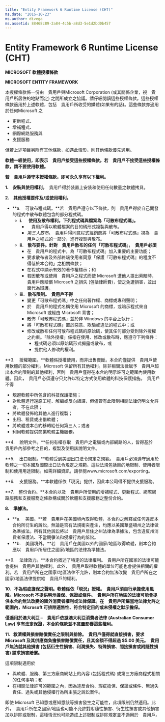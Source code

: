 ```yaml
---
title: "Entity Framework 6 Runtime License (CHT)"
ms.date: "2016-10-23"
ms.author: divega
ms.assetid: 88468c89-2a84-4c5b-a8d3-5e1d2bd0b457
---
```

# Entity Framework 6 Runtime License (CHT)
**MICROSOFT 軟體授權條款**

**MICROSOFT ENTITY FRAMEWORK**

本授權條款係一份由　貴用戶與Microsoft Corporation (或其關係企業，視　貴用戶所居住的地點而定) 之間所成立之協議。請仔細閱讀這些授權條款。這些授權條款適用於上述軟體，包括　貴用戶所收受的媒體(如果有的話)。這些條款亦適用於任何Microsoft 之

-   更新程式、
-   增補程式、
-   網際網路服務與
-   支援服務

但若上述項目另附有其他條款，如遇此情形，則其他條款優先適用。

**軟體一經使用，即表示　貴用戶接受這些授權條款。若　貴用戶不接受這些授權條款，請不要使用軟體。**

**若　貴用戶遵守本授權條款，即可永久享有以下權利。**

**1.    安裝與使用權利。**　貴用戶得於裝置上安裝和使用任何數量之軟體拷貝。

**2.    其他授權要件及/或使用權利。**

-   **a.    可散布程式碼。**若　貴用戶遵守以下條款，則　貴用戶得於自己開發的程式中散布軟體包含的部分程式碼。
    -   **i.      使用及散布權利。下列程式碼與檔案為「可散布程式碼」。**
        -   　貴用戶得以軟體檔案的目的碼形式複製與散布。
        -   *第三人散布*。　貴用戶得同意程式經銷商將「可散布程式碼」視為　貴用戶之程式的一部分，進行複製與散布。
    -   **ii.    散布要件。針對　貴用戶散布的任何「可散布程式碼」，　貴用戶必須**
        -   在　貴用戶的程式中，為「可散布程式碼」加入重要的主要功能；
        -   要求散布者及外部終端使用者同意「保護『可散布程式碼』的程度不得低於本合約」之相關條款；
        -   在程式中顯示有效的著作權標示；和
        -   若因散布或使用　貴用戶之程式而使 Microsoft 遭他人提出索賠時，　貴用戶應賠償 Microsoft 之損失 (包括律師費)，使之免遭損害，並出面代為辯護。
    -   **iii.   散布限制。　貴用戶不得**
        -   變更「可散布程式碼」中之任何著作權、商標或專利聲明；
        -   於　貴用戶的程式名稱使用 Microsoft 的商標，或暗示程式來自 Microsoft 或經由 Microsoft 背書；
        -   散佈「可散佈程式碼」並於非 Windows 的平台上執行；
        -   將「可散布程式碼」置於惡意、欺騙或違法的程式中；或
        -   修改或散布任何可散布程式碼的原始碼，使其任何部分受到除外授權之約束。「除外授權」係指在使用、修改或散布時，應遵守下列條件：
            -   程式碼必須以原始碼形式揭露或散布，或
            -   提供他人修改的權利。

**3.    授權範圍。**軟體係授權使用，而非出售賣斷。本合約僅提供　貴用戶使用軟體的部分權利。Microsoft 保留所有其他權利。除非相關法律賦予　貴用戶超出本合約限制的其他權利，否則　貴用戶僅得在本合約明示許可之範圍內使用軟體。因此，　貴用戶必須遵守只允許以特定方式使用軟體的科技保護措施。　貴用戶不得

-   規避軟體中所包含的科技保護措施；
-   對軟體進行還原工程、解編或反向組譯，但儘管有此限制相關法律仍明文允許者，不在此限；
-   將軟體發佈給其他人進行複製；
-   出租、租賃或出借軟體；
-   將軟體或本合約移轉給任何第三人；或者
-   利用軟體提供商業軟體主機服務。

**4.    說明文件。**任何有權存取　貴用戶之電腦或內部網路的人，皆得基於　貴用戶內部參考之目的，複製及使用該說明文件。

**5.    出口限制。**軟體受到美國出口法令規定之規範。　貴用戶必須遵守適用於軟體之一切本國及國際出口法令規定之規範。這些法規包括目的地限制、使用者限制和使用用途限制。如需詳細資訊，請參閱www.microsoft.com/exporting。

**6.    支援服務。**本軟體係依「現況」提供，因此本公司得不提供支援服務。

**7.    整份合約。**本合約以及　貴用戶所使用的增補程式、更新程式、網際網路服務和支援服務之條款構成關於軟體和支援服務之整份合約。

**8.    準據法。**

-   **a.    美國。**若　貴用戶在美國境內取得軟體，本合約之解釋或任何違反本合約所衍生的訴訟，無論是否有法規衝突產生，均應以美國華盛頓州之法律做為準據法。所有其他訴訟將以　貴用戶居住之州法律為準據法，包含違反州消費者保護法、不當競爭法和侵權行為的訴訟。
-   **b.    美國境外。**若　貴用戶在美國以外的國家/地區取得軟體，則本合約應以　貴用戶所居住之國家/地區的法律為準據法。

**9.    法律效力。**本合約敘述了特定的法律權利。　貴用戶所在國家的法律可能會提供　貴用戶其他權利。此外，　貴用戶取得軟體的單位可能也會提供相關的權利。若　貴用戶所在之國家/地區法律不允許，則本合約無法改變　貴用戶所在之國家/地區法律提供給　貴用戶的權利。

**10.   不為瑕疵擔保之聲明。軟體係依「現況」授權。　貴用戶須自行承擔使用風險。Microsoft 不提供明示擔保、保證或條件。　貴用戶所在地區的法律可能會提供本合約無法改變的額外消費者權利或法律保證。在　貴用戶所屬當地法律允許之範圍內，Microsoft 可排除適售性、符合特定目的或未侵權之默示擔保。**

**僅適用於澳大利亞 –　貴用戶依據澳大利亞消費者法律 (Australian Consumer Law) 享有法定保證，本合約條款並不意圖影響這些權利。**

**11.   救濟權與損害賠償責任之限制與排除。　貴用戶僅得就直接損害，要求 Microsoft 及其供應商負擔損害賠償責任，且其金額不得超過 $5.00 美元。　貴用戶無法就其他損害 (包括衍生性損害、利潤損失、特殊損害、間接損害或附隨性損害) 請求損害賠償。**

這項限制適用於

-   與軟體、服務、第三方廠商網站上的內容 (包括程式碼) 或第三方廠商程式相關的任何事項；和
-   在相關法律許可的範圍之內，因為違反合約、瑕疵擔保、保證或條件、無過失責任、過失或其他侵權行為所主張之訴訟案件。

即使 Microsoft 已知悉或應知悉該等損害發生之可能性，此項限制仍然適用。此外，　貴用戶所在之國家/地區也可能不允許對附隨性損害、衍生性損害或其他損害加以排除或限制，這種情況也可能造成上述限制或排除規定並不適用於　貴用戶。
